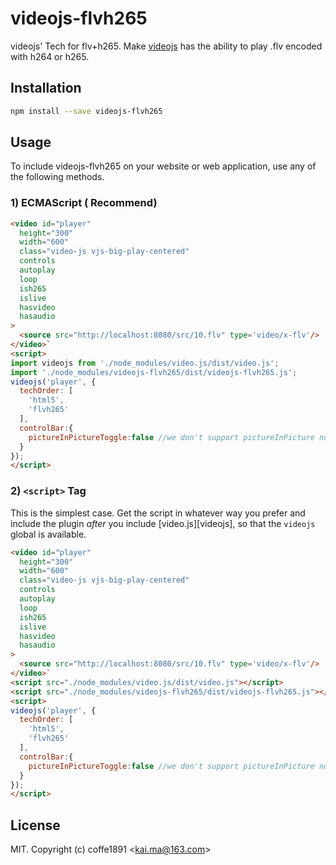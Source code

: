 # videojs-flvh265

videojs&#39; Tech for flv+h265.
Make [videojs](http://videojs.com/) has the ability to play .flv encoded with h264 or h265.

## Installation

```sh
npm install --save videojs-flvh265
```

## Usage

To include videojs-flvh265 on your website or web application, use any of the following methods.

### 1) ECMAScript ( Recommend)
```html
<video id="player" 
  height="300" 
  width="600" 
  class="video-js vjs-big-play-centered"
  controls
  autoplay
  loop
  ish265
  islive
  hasvideo
  hasaudio
>
  <source src="http://localhost:8080/src/10.flv" type='video/x-flv'/>
</video>`
<script>
import videojs from './node_modules/video.js/dist/video.js';
import './node_modules/videojs-flvh265/dist/videojs-flvh265.js';
videojs('player', {
  techOrder: [
    'html5',
    'flvh265'
  ],
  controlBar:{
    pictureInPictureToggle:false //we don't support pictureInPicture now
  }
});
</script>
```

### 2) `<script>` Tag

This is the simplest case. Get the script in whatever way you prefer and include the plugin _after_ you include [video.js][videojs], so that the `videojs` global is available.

```html
<video id="player" 
  height="300" 
  width="600" 
  class="video-js vjs-big-play-centered"
  controls
  autoplay
  loop
  ish265
  islive
  hasvideo
  hasaudio
>
  <source src="http://localhost:8080/src/10.flv" type='video/x-flv'/>
</video>`
<script src="./node_modules/video.js/dist/video.js"></script>
<script src="./node_modules/videojs-flvh265/dist/videojs-flvh265.js"></script>
<script>
videojs('player', {
  techOrder: [
    'html5',
    'flvh265'
  ],
  controlBar:{
    pictureInPictureToggle:false //we don't support pictureInPicture now
  }
});
</script>
```


## License

MIT. Copyright (c) coffe1891 &lt;kai.ma@163.com&gt;
